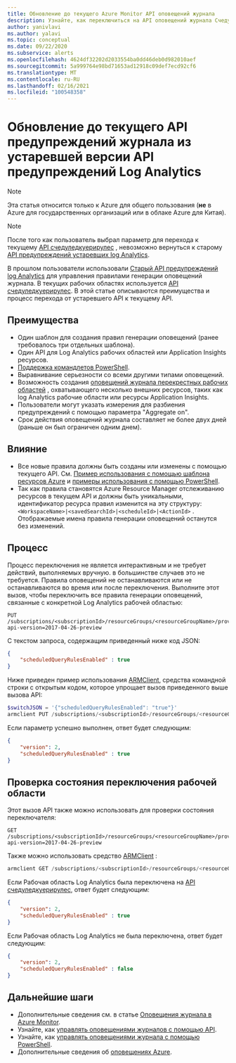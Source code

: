 ```yaml
---
title: Обновление до текущего Azure Monitor API оповещений журнала
description: Узнайте, как переключиться на API оповещений журнала Счедуледкуерирулес
author: yanivlavi
ms.author: yalavi
ms.topic: conceptual
ms.date: 09/22/2020
ms.subservice: alerts
ms.openlocfilehash: 4624df32202d2033554ba0dd46deb0d982010aef
ms.sourcegitcommit: 5a999764e98bd71653ad12918c09def7ecd92cf6
ms.translationtype: MT
ms.contentlocale: ru-RU
ms.lasthandoff: 02/16/2021
ms.locfileid: "100548358"
---
```

# <a name="upgrade-to-the-current-log-alerts-api-from-legacy-log-analytics-alert-api"></a>Обновление до текущего API предупреждений журнала из устаревшей версии API предупреждений Log Analytics

> [!NOTE]
> Эта статья относится только к Azure для общего пользования (**не** в Azure для государственных организаций или в облаке Azure для Китая).

> [!NOTE]
> После того как пользователь выбрал параметр для перехода к текущему [API счедуледкуерирулес](/rest/api/monitor/scheduledqueryrules) , невозможно вернуться к старому [API предупреждений устаревших log Analytics](api-alerts.md).

В прошлом пользователи использовали [Старый API предупреждений log Analytics](api-alerts.md) для управления правилами генерации оповещений журнала. В текущих рабочих областях используется [API счедуледкуерирулес](/rest/api/monitor/scheduledqueryrules). В этой статье описываются преимущества и процесс перехода от устаревшего API к текущему API.

## <a name="benefits"></a>Преимущества

- Один шаблон для создания правил генерации оповещений (ранее требовалось три отдельных шаблона).
- Один API для Log Analytics рабочих областей или Application Insights ресурсов.
- [Поддержка командлетов PowerShell](alerts-log.md#managing-log-alerts-using-powershell).
- Выравнивание серьезности со всеми другими типами оповещений.
- Возможность создания [оповещений журнала перекрестных рабочих областей](../log-query/cross-workspace-query.md) , охватывающего несколько внешних ресурсов, таких как log Analytics рабочие области или ресурсы Application Insights.
- Пользователи могут указать измерения для разбиения предупреждений с помощью параметра "Aggregate on".
- Срок действия оповещений журнала составляет не более двух дней (раньше он был ограничен одним днем).

## <a name="impact"></a>Влияние

- Все новые правила должны быть созданы или изменены с помощью текущего API. См. [Пример использования с помощью шаблона ресурсов Azure](alerts-log-create-templates.md) и [примеры использования с помощью PowerShell](alerts-log.md#managing-log-alerts-using-powershell).
- Так как правила становятся Azure Resource Manager отслеживанию ресурсов в текущем API и должны быть уникальными, идентификатор ресурса правил изменится на эту структуру: `<WorkspaceName>|<savedSearchId>|<scheduleId>|<ActionId>` . Отображаемые имена правила генерации оповещений останутся без изменений.

## <a name="process"></a>Процесс

Процесс переключения не является интерактивным и не требует действий, выполняемых вручную. в большинстве случаев это не требуется. Правила оповещений не останавливаются или не останавливаются во время или после переключения.
Выполните этот вызов, чтобы переключить все правила генерации оповещений, связанные с конкретной Log Analytics рабочей областью:

```
PUT /subscriptions/<subscriptionId>/resourceGroups/<resourceGroupName>/providers/Microsoft.OperationalInsights/workspaces/<workspaceName>/alertsversion?api-version=2017-04-26-preview
```

С текстом запроса, содержащим приведенный ниже код JSON:

```json
{
    "scheduledQueryRulesEnabled" : true
}
```

Ниже приведен пример использования [ARMClient](https://github.com/projectkudu/ARMClient), средства командной строки с открытым кодом, которое упрощает вызов приведенного выше вызова API:

```powershell
$switchJSON = '{"scheduledQueryRulesEnabled": "true"}'
armclient PUT /subscriptions/<subscriptionId>/resourceGroups/<resourceGroupName>/providers/Microsoft.OperationalInsights/workspaces/<workspaceName>/alertsversion?api-version=2017-04-26-preview $switchJSON
```

Если параметр успешно выполнен, ответ будет следующим:

```json
{
    "version": 2,
    "scheduledQueryRulesEnabled" : true
}
```

## <a name="check-switching-status-of-workspace"></a>Проверка состояния переключения рабочей области

Этот вызов API также можно использовать для проверки состояния переключателя:

```
GET /subscriptions/<subscriptionId>/resourceGroups/<resourceGroupName>/providers/Microsoft.OperationalInsights/workspaces/<workspaceName>/alertsversion?api-version=2017-04-26-preview
```

Также можно использовать средство [ARMClient](https://github.com/projectkudu/ARMClient) :

```powershell
armclient GET /subscriptions/<subscriptionId>/resourceGroups/<resourceGroupName>/providers/Microsoft.OperationalInsights/workspaces/<workspaceName>/alertsversion?api-version=2017-04-26-preview
```

Если Рабочая область Log Analytics была переключена на [API счедуледкуерирулес](/rest/api/monitor/scheduledqueryrules), ответ будет следующим:

```json
{
    "version": 2,
    "scheduledQueryRulesEnabled" : true
}
```
Если Рабочая область Log Analytics не была переключена, ответ будет следующим:

```json
{
    "version": 2,
    "scheduledQueryRulesEnabled" : false
}
```

## <a name="next-steps"></a>Дальнейшие шаги

- Дополнительные сведения см. в статье [Оповещения журнала в Azure Monitor](alerts-unified-log.md).
- Узнайте, как [управлять оповещениями журналов с помощью API](alerts-log-create-templates.md).
- Узнайте, как [управлять оповещениями журнала с помощью PowerShell](alerts-log.md#managing-log-alerts-using-powershell).
- Дополнительные сведения об [оповещениях Azure](./alerts-overview.md).
